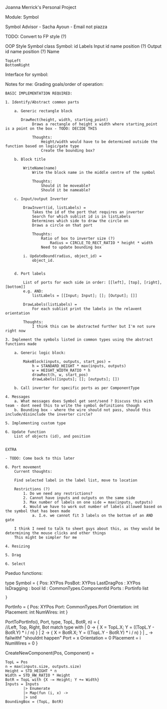 Joanna Merrick's Personal Project

Module: Symbol

Symbol Advisor  - Sacha Ayoun - Email not piazza

TODO: Convert to FP style (?)

OOP Style Symbol class 
Symbol:
    id
    Labels
        Input
            id
            name
            position (?)
        Output
            id
            name
            position (?)
        Name

    TopLeft
    BottomRight



Interface for symbol:



Notes for me:
Grading goals/order of operation:
    
    BASIC IMPLEMENTATION REQUIRED:

    1. Identify/Abstract common parts

        a. Generic rectangle block

           DrawRect(height, width, starting_point)
                Draws a rectangle of height x width where starting_point is a point on the box - TODO: DECIDE THIS

                Thoughts:
                    Height/width would have to be determined outside the function based on logic/gate type
                    Create the bounding box?

        b. Block title

            WriteName(name)
                Write the block name in the middle centre of the symbol

                Thoughts:
                    Should it be moveable?
                    Should it be nameable?
                    
        c. Input/output Inverter

            DrawInvert(id, listLabels) =
                Takes the id of the port that requires an inverter 
                Search for which sublist id is in listLabels
                Determines which side to draw the circle on
                Draws a circle on that port

                Thoughts:
                    Ratio of box to inverter size (?)
                        Radius = CIRCLE_TO_RECT_RATIO * height * width
                    Need to update bounding box

            i. UpdateBound(radius, object_id) = 
                object_id.
                

        d. Port labels
            
            List of ports for each side in order: [[left], [top], [right], [bottom]]
            e.g. AND:
                listLabels = [[Input; Input]; []; [Output]; []]
            
            DrawLabels(listLabels) = 
                For each sublist print the labels in the relavent orientation

            Thoughts:
                I think this can be abstracted further but I'm not sure right now
    
    3. Implement the symbols listed in common types using the abstract functions made

        a. Generic logic block:

            MakeBlock(inputs, outputs, start_pos) =
                h = STANDARD_HEIGHT * max(inputs, outputs)
                w = HEIGHT_WIDTH_RATIO * h
                drawRect(h, w, start_pos)
                drawLabels([inputs]; []; [outputs]; [])

        b. Call inverter for specific ports as per ComponentType

    4. Messages
        a. What messages does Symbol get sent/send ? Discuss this with team - dont need this to write the symbol definitions though
        b. Bounding box - where the wire should not pass, should this include/disinclude the inverter circle?

    5. Implementing custom type

    6. Update function
        List of objects (id), and position


    EXTRA

    - TODO: Come back to this later
    
    6. Port movement 
        Current thoughts:

        Find selected label in the label list, move to location

        Restrictions (?)
            1. Do we need any restrictions?
            2. Cannot have inputs and outputs on the same side
            3. Max number of labels on one side = max(inputs, outputs)
            4. Would we have to work out number of labels allowed based on the symbol that has been made
                a. I.e. we cannot fit 3 labels on the bottom of an AND gate

        I think I need to talk to sheet guys about this, as they would be determining the mouse clicks and other things
        This might be simpler for me

    4. Resizing

    5. Drag

    6. Select




Pseduo functions:

type Symbol =
    {
        Pos: XYPos
        PosBot: XYPos
        LastDragPos : XYPos
        IsDragging : bool
        Id : CommonTypes.ComponentId
        Ports : Portinfo list

    }

PortInfo =
    {
        Pos: XYPos
        Port: CommonTypes.Port
        Orientation: int
        Placement: int 
        NumWires: int
    }

PortToPortInfo(i, Port, type, TopL, BotR, n) = 
    {   
        //Left, Top, Right, Bot
        match type with
        | 0 -> { X = TopL.X; Y = ((TopL.Y - BotR.Y) * i / n) }
        | 2 -> { X = BotR.X; Y = ((TopL.Y - BotR.Y) * i / n) }
        | _ -> failwithf "shouldnt happen"
        Port = x
        Orientation = 0
        Placement = i
        NumWires = 0
    }
    
CreateNewComponent(Pos, Component) =
    
    TopL = Pos
    n = max(inputs.size, outputs.size)
    Height = STD_HEIGHT * n
    Width = STD_HW_RATIO * Height
    BotR = TopL with {X -= Height; Y += Width}
    Inputs = Inputs 
            |> Enumerate 
            |> Map(fun (i, x) -> 
            |> snd
    BoundingBox = (TopL, BotR)
